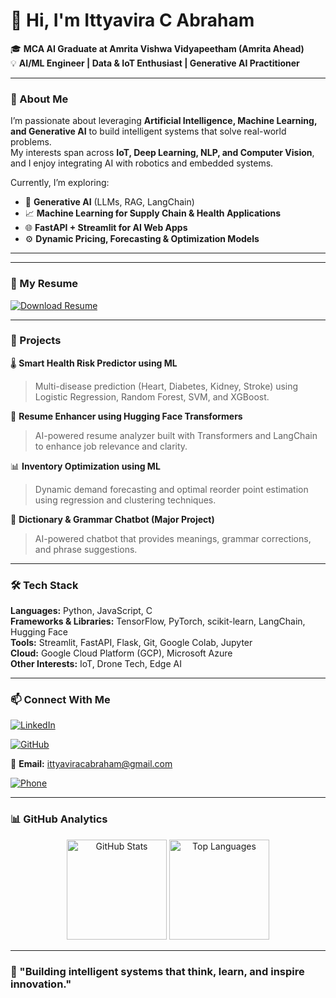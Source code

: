 # 👋 Hi, I'm Ittyavira C Abraham  

🎓 **MCA AI Graduate at Amrita Vishwa Vidyapeetham (Amrita Ahead)**  
💡 **AI/ML Engineer | Data & IoT Enthusiast | Generative AI Practitioner**  

---

### 🧠 About Me  

I’m passionate about leveraging **Artificial Intelligence, Machine Learning, and Generative AI** to build intelligent systems that solve real-world problems.  
My interests span across **IoT, Deep Learning, NLP, and Computer Vision**, and I enjoy integrating AI with robotics and embedded systems.  

Currently, I’m exploring:  
- 🤖 **Generative AI** (LLMs, RAG, LangChain)  
- 📈 **Machine Learning for Supply Chain & Health Applications**  
- 🌐 **FastAPI + Streamlit for AI Web Apps**  
- ⚙️ **Dynamic Pricing, Forecasting & Optimization Models**  

---

---

### 📄 My Resume
[![Download Resume](https://img.shields.io/badge/Download%20Resume-PDF-red?style=for-the-badge&logo=adobeacrobatreader)](https://github.com/itty11/itty11/raw/main/Ittyavira-C-Abraham-AI-ML.pdf)


---

### 🚀 Projects  

🌡️ **Smart Health Risk Predictor using ML**  
> Multi-disease prediction (Heart, Diabetes, Kidney, Stroke) using Logistic Regression, Random Forest, SVM, and XGBoost.

🧩 **Resume Enhancer using Hugging Face Transformers**  
> AI-powered resume analyzer built with Transformers and LangChain to enhance job relevance and clarity.  

📊 **Inventory Optimization using ML**  
> Dynamic demand forecasting and optimal reorder point estimation using regression and clustering techniques.  

💬 **Dictionary & Grammar Chatbot (Major Project)**  
> AI-powered chatbot that provides meanings, grammar corrections, and phrase suggestions.  

---

### 🛠️ Tech Stack  

**Languages:** Python, JavaScript, C  
**Frameworks & Libraries:** TensorFlow, PyTorch, scikit-learn, LangChain, Hugging Face  
**Tools:** Streamlit, FastAPI, Flask, Git, Google Colab, Jupyter  
**Cloud:** Google Cloud Platform (GCP), Microsoft Azure  
**Other Interests:** IoT, Drone Tech, Edge AI  

---

### 📫 Connect With Me  

[![LinkedIn](https://img.shields.io/badge/LinkedIn-0A66C2?style=flat&logo=linkedin&logoColor=white)](https://www.linkedin.com/in/ittyavira-c-abraham-5435621b7/) 

[![GitHub](https://img.shields.io/badge/GitHub-171515?style=flat&logo=github&logoColor=white)](https://github.com/itty11)  

📧 **Email:** ittyaviracabraham@gmail.com  

[![Phone](https://img.shields.io/badge/📞%20+91%209496135101-25D366?style=flat&logo=whatsapp&logoColor=white)](https://wa.me/919496135101)

---

### 📊 GitHub Analytics  

<p align="center">
  <img src="https://github-readme-stats.vercel.app/api?username=itty11&show_icons=true&theme=radical" alt="GitHub Stats" height="160px"/>
  <img src="https://github-readme-stats.vercel.app/api/top-langs/?username=itty11&layout=compact&theme=radical" alt="Top Languages" height="160px"/>
</p>

---

### 🌟 "Building intelligent systems that think, learn, and inspire innovation."
